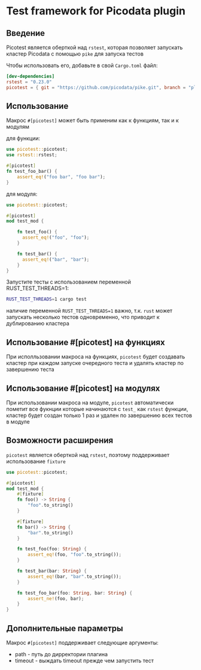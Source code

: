 # Test framework for Picodata plugin

## Введение
Picotest является оберткой над `rstest`, которая позволяет запускать кластер Picodata с помощью `pike` для запуска тестов

Чтобы использовать его, добавьте в свой `Cargo.toml` файл:
```toml
[dev-dependencies]
rstest = "0.23.0"
picotest = { git = "https://github.com/picodata/pike.git", branch = "plugin_test_framework" }
```

## Использование

Макрос `#[picotest]` может быть применим как к функциям, так и к модулям

для функции:
```rust
use picotest::picotest;
use rstest::rstest;

#[picotest]
fn test_foo_bar() {
    assert_eq!("foo bar", "foo bar");
}
```

для модуля:
```rust
use picotest::picotest;

#[picotest]
mod test_mod {

    fn test_foo() {
      assert_eq!("foo", "foo");
    }

    fn test_bar() {
      assert_eq!("bar", "bar");
    }
}
```

Запустите тесты с использованием переменной RUST_TEST_THREADS=1:
```sh
RUST_TEST_THREADS=1 cargo test
```

наличие переменной `RUST_TEST_THREADS=1` важно, т.к. `rust` может запускать несколько тестов одновременно, что приводит к дублированию кластера

## Использование #[picotest] на функциях

При исполльзовании макроса на функциях, `picotest` будет создавать кластер при каждом запуске очередного теста и удалять кластер по завершению теста

## Использование #[picotest] на модулях
При использовании макроса на модуле, `picotest` автоматически пометит все фукнции которые начинаются с `test_` как `rstest` функции, кластер будет создан только 1 раз и удален по завершению всех тестов в модуле

## Возможности расширения
`picotest` является оберткой над `rstest`, поэтому поддерживает использование `fixture`

```rust
use picotest::picotest;

#[picotest]
mod test_mod {
    #[fixture]
    fn foo() -> String {
        "foo".to_string()
    }

    #[fixture]
    fn bar() -> String {
        "bar".to_string()
    }

    fn test_foo(foo: String) {
        assert_eq!(foo, "foo".to_string());
    }

    fn test_bar(bar: String) {
        assert_eq!(bar, "bar".to_string());
    }

    fn test_foo_bar(foo: String, bar: String) {
        assert_ne!(foo, bar);
    }
}
```

## Дополнительные параметры

Макрос `#[picotest]` поддерживает следующие аргументы:

* path - путь до дирректории плагина
* timeout - выждать timeout прежде чем запустить тест 
